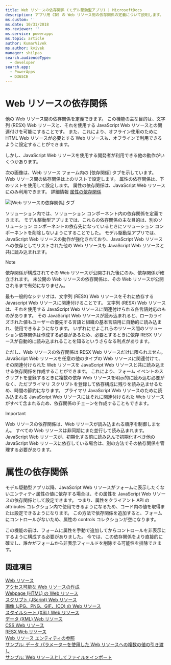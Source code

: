 ```yaml
---
title: Web リソースの依存関係 (モデル駆動型アプリ) | MicrosoftDocs
description: アプリ用 CDS の Web リソース間の依存関係の定義について説明します。
ms.custom: ''
ms.date: 10/31/2018
ms.reviewer: ''
ms.service: powerapps
ms.topic: article
author: KumarVivek
ms.author: kvivek
manager: shilpas
search.audienceType:
  - developer
search.app:
  - PowerApps
  - D365CE
---
```

# <a name="web-resource-dependencies"></a>Web リソースの依存関係

<!-- https://docs.microsoft.com/en-us/dynamics365/customer-engagement/developer/web-resource-dependencies -->

他の Web リソース間の依存関係を定義できます。 この機能の主な目的は、文字列 (RESX) Web リソースと、それを使用する JavaScript Web リソースとの関連付けを可能にすることです。 また、これにより、オフライン使用のために HTML Web リソースが必要とする Web リソースも、オフラインで利用できるように設定することができます。 

しかし、JavaScript Web リソースを使用する開発者が利用できる他の動作がいくつかあります。

次の画像は、Web リソース フォーム内の [依存関係] タブを示しています。 Web リソース間の依存関係は上のリストで設定します。 属性の依存関係は、下のリストを使用して設定します。 属性の依存関係は、JavaScript Web リソースにのみ利用できます。 詳細情報 [属性の依存関係](#attribute-dependencies)

![[Web リソースの依存関係] タブ](media/web-resource-dependencies.PNG)

ソリューション内では、ソリューション コンポーネント内の依存関係を定義できます。 モデル駆動型アプリまでは、これらの依存関係の主な目的は、別のソリューション コンポーネントの依存先になっているときにソリューション コンポーネントを削除しないようにすることでした。 モデル駆動型アプリでは、JavaScript Web リソースの動作が強化されており、JavaScript Web リソースへの依存としてリストされた他の Web リソースも JavaScript Web リソースと共に読み込まれます。 

> [!NOTE]
> 依存関係が構成されてその Web リソースが公開された後にのみ、依存関係が確立されます。 未公開の Web リソースの依存関係は、その Web リソースが公開されるまで有効になりません。

最も一般的なシナリオは、文字列 (RESX) Web リソースをそれに依存する Javascript Web リソースに関連付けることです。 文字列 (RESX) Web リソースは、それを使用する JavaScript Web リソースに関連付けられる各言語対応のものがあります。 その JavaScript Web リソースが読み込まれると、ローカライズされた値もユーザーの優先する言語と組織の基本言語用に自動的に読み込まれ、使用できるようになります。 いずれにせよこれらのリソース間のソリューション依存関係は作成する必要があるため、必要とするときに依存 RESX リソースが自動的に読み込まれることを知るというさらなる利点があります。

ただし、Web リソースの依存関係は RESX Web リソースだけに限られません。 JavaScript Web リソースを任意の他のタイプの Web リソースに関連付けて、その関連付けられた Web リソースを JavaScript Web リソースと共に読み込ませる依存関係を作成することができます。 これにより、フォーム イベントのスクリプトを登録するときに複数の依存 Web リソースを明示的に読み込む必要がなく、ただプライマリ スクリプトを登録して依存構成に残りを読み込ませるため、時間の節約になります。 プライマリ JavaScript Web リソースのために読み込まれる JavaScript Web リソースにはそれに関連付けられた Web リソースがすべて含まれるため、依存関係のチェーンを作成することもできます。

> [!IMPORTANT]
> Web リソースの依存関係は、Web リソースが読み込まれる順序を制御しません。 すべての Web リソースは非同期にまた並行して読み込まれます。 JavaScript Web リソースが、初期化する前に読み込んで初期化すべき他の JavaScript Web リソースに依存している場合は、別の方法でその依存関係を管理する必要があります。

<a name="attribute-dependencies"></a>

# <a name="attribute-dependencies"></a>属性の依存関係
<!--TODO: Add links to the attribute and attribute.controls collection definitions in the Client API reference --> モデル駆動型アプリ以降、JavaScript Web リソースがフォームに表示したくないエンティティ属性の値に依存する場合は、その属性を JavaScript Web リソースの依存関係として設定できます。 つまり、属性をクライアント API の attributes コレクション内で使用できるようになるため、コード内の値を取得または設定できるようになります。 この方法で依存関係を追加すると、フォームにコントロールがないため、属性の controls コレクションが空になります。

この機能の前は、フォームに属性を手動で追加してからコントロールを非表示にするように構成する必要がありました。 今では、この依存関係をより直接的に確立し、誰かがフォームから非表示フィールドを削除する可能性を排除できます。 


## <a name="see-also"></a>関連項目
[Web リソース](web-resources.md)<br />
[アクセス可能な Web リソースの作成](create-accessible-web-resources.md)<br />
[Webpage (HTML) の Web リソース](webpage-html-web-resources.md)<br />
[スクリプト (JScript) Web リソース](script-jscript-web-resources.md)<br />
[画像 (JPG、PNG、GIF、ICO) の Web リソース](image-web-resources.md)<br />
[スタイルシート (XSL) Web リソース](stylesheet-xsl-web-resources.md)<br />
[データ (XML) Web リソース](data-xml-web-resources.md)<br />
[CSS Web リソース](css-web-resources.md)<br />
[RESX Web リソース](resx-web-resources.md)<br />
[Web リソース エンティティの参照](../common-data-service/reference/entities/webresource.md)<br />
[サンプル: データ パラメーターを使用した Web リソースへの複数の値の引き渡し](sample-pass-multiple-values-web-resource-through-data-parameter.md)<br />
[サンプル: Web リソースとしてファイルをインポート](sample-import-files-web-resources.md)<br />
